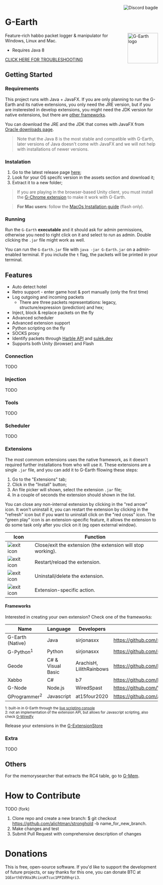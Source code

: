<a href="https://discord.gg/AVkcF8y">
    <img src="https://img.shields.io/discord/744927320871010404?color=%237289da&label=Join%20us!&logo=discord&logoColor=white" alt="Discord bagde" title="Join us on Discord!" align="right" />
</a>

# G-Earth

<a href="https://discord.gg/AVkcF8y">
    <img src="https://github.com/sirjonasxx/G-Earth/blob/master/G-Earth/src/main/resources/gearth/themes/G-Earth/logo.png?raw=true" alt="G-Earth logo" title="G-Earth" align="right" height="100" />
</a>

Feature-rich habbo packet logger & manipulator for Windows, Linux and Mac.

- Requires Java 8

[CLICK HERE FOR TROUBLESHOOTING](https://github.com/sirjonasxx/G-Earth/wiki/Troubleshooting)

## Getting Started

### Requirements

This project runs with Java + JavaFX. If you are only planning to run the G-Earth and its native extensions, you only need the JRE version, but if you are insterested in develop extensions, you might need the JDK version for native extensions, but there are [other frameworks](#frameworks).

You can download the JRE and the JDK that comes with JavaFX from [Oracle downloads page](https://www.oracle.com/java/technologies/downloads/#java8).

> Note that the Java 8 is the most stable and compatible with G-Earth, later versions of Java doesn't come with JavaFX and we will not help with installations of newer versions.

### Instalation

1. Go to the latest release page [here](https://github.com/sirjonasxx/G-Earth/releases/latest);
1. Look for your OS specifc version in the assets section and download it;
1. Extract it to a new folder;

> If you are playing in the browser-based Unity client, you must install the [G-Chrome extension](https://chrome.google.com/webstore/detail/g-chrome/cdjgbghobmfmfcenhoahgfnfpcadddag) to make it work with G-Earth.

> **For Mac users**: follow the [MacOs Installation guide](https://github.com/sirjonasxx/G-Earth/wiki/macOs-Installation-guide) (flash only).

### Running

Run the `G-Earth` **executable** and it should ask for admin permissions, otherwise you need to right click on it and select to run as admin. Double clicking the `.jar` file might work as well.

You can run the `G-Earth.jar` file with `java -jar G-Earth.jar` on a admin-enabled terminal. If you include the `t` flag, the packets will be printed in your terminal.

## Features

* Auto detect hotel
* Retro support - enter game host & port manually (only the first time)
* Log outgoing and incoming packets
  * There are three packets representations: legacy, structure/expression (prediction) and hex;
* Inject, block & replace packets on the fly
* Advanced scheduler
* Advanced extension support
* Python scripting on the fly
* SOCKS proxy
* Identify packets through [Harble API](https://api.harble.net/messages/) and [sulek.dev](https://www.sulek.dev)
* Supports both Unity (browser) and Flash

### Connection

TODO

### Injection

TODO

### Tools

TODO

### Scheduler

TODO

### Extensions

The most commom extensions uses the native framework, as it doesn't required further installations from who will use it. These extensions are a single `.jar` file, and you can add it to G-Earth fllowing these steps:

1. Go to the "Extensions" tab;
1. Click in the "Install" button;
1. An file picker will shown, select the extension `.jar` file;
1. In a couple of seconds the extension should shown in the list.

You can close any non-internal extension by clicking in the "red arrow" icon. It won't uninstall it, you can restart the extension by clicking in the "refresh" icon but if you want to uninstall click on the "red cross" icon. The "green play" icon is an extension-specific feature, it allows the extension to do some task only after you click on it (eg open external window).

Icon|Function
-|-
![exit icon](https://github.com/sirjonasxx/G-Earth/blob/master/G-Earth/src/main/resources/gearth/ui/buttons/files/ButtonExit.png?raw=true)|Close/exit the extension (the extension will stop working).
![exit icon](https://github.com/sirjonasxx/G-Earth/blob/master/G-Earth/src/main/resources/gearth/ui/buttons/files/ButtonReload.png?raw=true)|Restart/reload the extension.
![exit icon](https://github.com/sirjonasxx/G-Earth/blob/master/G-Earth/src/main/resources/gearth/ui/buttons/files/ButtonDelete.png?raw=true)|Uninstall/delete the extension.
![exit icon](https://github.com/sirjonasxx/G-Earth/blob/master/G-Earth/src/main/resources/gearth/ui/buttons/files/ButtonResume.png?raw=true)|Extension-specific action.

#### Frameworks

Interested in creating your own extension? Check one of the frameworks: 

Name | Language | Developers | Github
--- | --- | --- | --- |
G-Earth (Native) | Java | sirjonasxx | https://github.com/sirjonasxx/G-Earth
G-Python<sup>1</sup> | Python | sirjonasxx | https://github.com/sirjonasxx/G-Python
Geode | C# & Visual Basic | ArachisH, LilithRainbows | https://github.com/LilithRainbows/Geode
Xabbo | C# | b7 | https://github.com/b7c/Xabbo.Scripter
G-Node | Node.js | WiredSpast | https://github.com/WiredSpast/G-Node
GProgrammer<sup>2</sup> | Javascript | at15four2020 | https://github.com/at15four2020/GProgrammer/wiki

<sub>1: built-in in G-Earth through the [live scripting console](https://github.com/sirjonasxx/G-Earth/wiki/G-Python-qtConsole) </sub>  
<sub>2: not an implementation of the extension API, but allows for Javascript scripting, also check [G-Wiredfy](https://github.com/at15four2020/G-Wiredfy) </sub>

Release your extensions in the [G-ExtensionStore](https://github.com/sirjonasxx/G-ExtensionStore)

### Extra

TODO

## Others

For the memorysearcher that extracts the RC4 table, go to [G-Mem](https://github.com/sirjonasxx/G-Mem).

# How to Contribute

TODO (fork)

1. Clone repo and create a new branch: $ git checkout https://github.com/alichtman/stronghold -b name_for_new_branch.
1. Make changes and test
1. Submit Pull Request with comprehensive description of changes

# Donations

This is free, open-source software. If you'd like to support the development of future projects, or say thanks for this one, you can donate BTC at `1GEarthEV9Ua3RcixsKTcuc1PPZd9hqri3`.